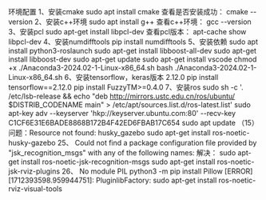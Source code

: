 环境配置
1、安装cmake
sudo apt install cmake
查看是否安装成功：
cmake --version
2、安装c++环境
sudo apt install g++
查看c++环境：
gcc --version
3、安装pcl sudo apt-get install libpcl-dev
查看pcl版本：
apt-cache show libpcl-dev
4、安装numdifftools
pip install numdifftools
5、安装依赖
sudo apt install python3-roslaunch
sudo apt-get install libboost-all-dev
sudo apt-get install libboost-dev
sudo apt-get update
sudo apt-get install vscode
chmod +x ./Anaconda3-2024.02-1-Linux-x86_64.sh
bash ./Anaconda3-2024.02-1-Linux-x86_64.sh
6、安装tensorflow，keras版本 2.12.0
pip install tensorflow==2.12.0
pip install FuzzyTM>=0.4.0
7、安装ros
sudo sh -c '. /etc/lsb-release && echo "deb http://mirrors.ustc.edu.cn/ros/ubuntu/ $DISTRIB_CODENAME main" > /etc/apt/sources.list.d/ros-latest.list'
sudo apt-key adv --keyserver 'hkp://keyserver.ubuntu.com:80' --recv-key C1CF6E31E6BADE8868B172B4F42ED6FBAB17C654
sudo apt update
（15）问题：Resource not found: husky_gazebo
sudo apt-get install ros-noetic-husky-gazebo
25、
Could not find a package configuration file provided by "jsk_recognition_msgs" with any of the following names:
解决：
sudo apt-get install ros-noetic-jsk-recognition-msgs
sudo apt-get install ros-noetic-jsk-rviz-plugins
26、
No module PIL
python3 -m pip install Pillow
[ERROR] [1712393598.959944751]: PluginlibFactory:
sudo apt-get install ros-noetic-rviz-visual-tools

